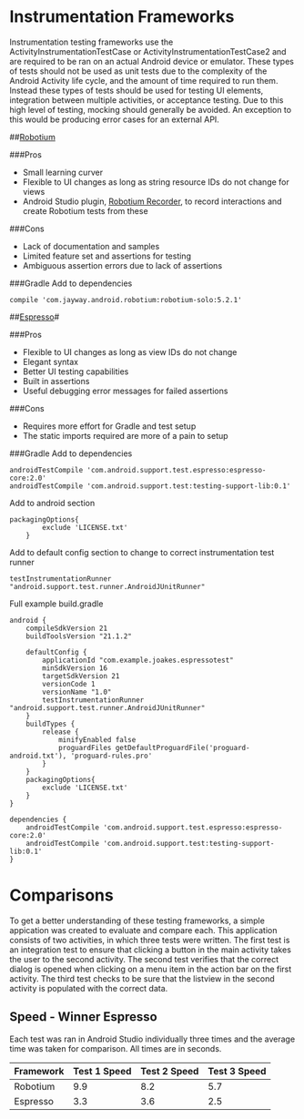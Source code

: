 # Instrumentation Frameworks
Instrumentation testing frameworks use the ActivityInstrumentationTestCase or ActivityInstrumentationTestCase2 and are required to be ran on an actual Android device or emulator. These types of tests should not be used as unit tests due to the complexity of the Android Activity life cycle, and the amount of time required to run them. Instead these types of tests should be used for testing UI elements, integration between multiple activities, or acceptance testing. Due to this high level of testing, mocking should generally be avoided. An exception to this would be producing error cases for an external API. 

##[Robotium](https://code.google.com/p/robotium/)

###Pros
* Small learning curver
* Flexible to UI changes as long as string resource IDs do not change for views
* Android Studio plugin, [Robotium Recorder](http://robotium.com/products/robotium-recorder), to record interactions and create Robotium tests from these 

###Cons
* Lack of documentation and samples
* Limited feature set and assertions for testing
* Ambiguous assertion errors due to lack of assertions

###Gradle
Add to dependencies
```
compile 'com.jayway.android.robotium:robotium-solo:5.2.1'
```

##[Espresso](https://code.google.com/p/android-test-kit/wiki/Espresso)#

###Pros
* Flexible to UI changes as long as view IDs do not change
* Elegant syntax
* Better UI testing capabilities
* Built in assertions 
* Useful debugging error messages for failed assertions

###Cons
* Requires more effort for Gradle and test setup
* The static imports required are more of a pain to setup

###Gradle
Add to dependencies
```
androidTestCompile 'com.android.support.test.espresso:espresso-core:2.0'
androidTestCompile 'com.android.support.test:testing-support-lib:0.1'
```
Add to android section
```
packagingOptions{
        exclude 'LICENSE.txt'
    }
```
Add to default config section to change to correct instrumentation test runner
```
testInstrumentationRunner "android.support.test.runner.AndroidJUnitRunner"
```

Full example build.gradle
```
android {
    compileSdkVersion 21
    buildToolsVersion "21.1.2"

    defaultConfig {
        applicationId "com.example.joakes.espressotest"
        minSdkVersion 16
        targetSdkVersion 21
        versionCode 1
        versionName "1.0"
        testInstrumentationRunner "android.support.test.runner.AndroidJUnitRunner"
    }
    buildTypes {
        release {
            minifyEnabled false
            proguardFiles getDefaultProguardFile('proguard-android.txt'), 'proguard-rules.pro'
        }
    }
    packagingOptions{
        exclude 'LICENSE.txt'
    }
}

dependencies {
    androidTestCompile 'com.android.support.test.espresso:espresso-core:2.0'
    androidTestCompile 'com.android.support.test:testing-support-lib:0.1'
}
```

# Comparisons
To get a better understanding of these testing frameworks, a simple appication was created to evaluate and compare each. This application consists of two activities, in which three tests were written. The first test is an integration test to ensure that clicking a button in the main activity takes the user to the second activity. The second test verifies that the correct dialog is opened when clicking on a menu item in the action bar on the first activity. The third test checks to be sure that the listview in the second activity is populated with the correct data. 

## Speed - Winner Espresso
Each test was ran in Android Studio individually three times and the average time was taken for comparison. All times are in seconds. 

Framework  | Test 1 Speed | Test 2 Speed | Test 3 Speed
---------- | ------------ | ------------ | ------------
Robotium  |  9.9 | 8.2 | 5.7
Espresso  | 3.3 | 3.6 | 2.5
